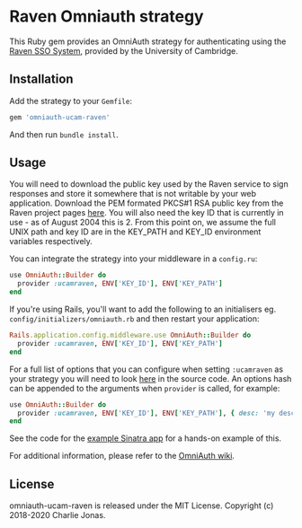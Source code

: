 # Raven Omniauth strategy

This Ruby gem provides an OmniAuth strategy for authenticating using the [Raven SSO System](https://raven.cam.ac.uk), provided by the University of Cambridge.

## Installation

Add the strategy to your `Gemfile`:

```ruby
gem 'omniauth-ucam-raven'
```

And then run `bundle install`.

## Usage

You will need to download the public key used by the Raven service to sign responses and store it somewhere that is not writable by your web application.
Download the PEM formated PKCS#1 RSA public key from the Raven project pages [here](https://raven.cam.ac.uk/project/keys/).
You will also need the key ID that is currently in use - as of August 2004 this is 2.
From this point on, we assume the full UNIX path and key ID are in the KEY_PATH and KEY_ID environment variables respectively.

You can integrate the strategy into your middleware in a `config.ru`:

```ruby
use OmniAuth::Builder do
  provider :ucamraven, ENV['KEY_ID'], ENV['KEY_PATH']
end
```

If you're using Rails, you'll want to add the following to an initialisers eg. `config/initializers/omniauth.rb` and then restart your application:

```ruby
Rails.application.config.middleware.use OmniAuth::Builder do
  provider :ucamraven, ENV['KEY_ID'], ENV['KEY_PATH']
end
```

For a full list of options that you can configure when setting `:ucamraven` as your strategy you will need to look
[here](https://github.com/CHTJonas/omniauth-ucam-raven/blob/master/lib/omniauth/strategies/ucam-raven.rb#L13) in the source code.
An options hash can be appended to the arguments when `provider` is called, for example:

```ruby
use OmniAuth::Builder do
  provider :ucamraven, ENV['KEY_ID'], ENV['KEY_PATH'], { desc: 'my description', msg: 'my message' }
end
```

See the code for the [example Sinatra app](https://github.com/CHTJonas/omniauth-ucam-raven/blob/master/examples/sinatra) for a hands-on example of this.

For additional information, please refer to the [OmniAuth wiki](https://github.com/intridea/omniauth/wiki).

## License

omniauth-ucam-raven is released under the MIT License.
Copyright (c) 2018-2020 Charlie Jonas.
